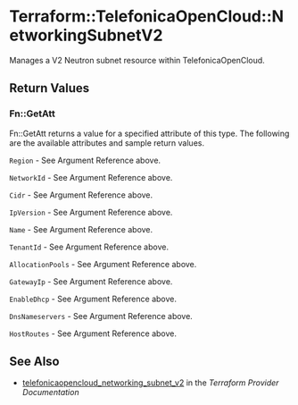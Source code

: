 # Terraform::TelefonicaOpenCloud::NetworkingSubnetV2

Manages a V2 Neutron subnet resource within TelefonicaOpenCloud.

## Return Values

### Fn::GetAtt

Fn::GetAtt returns a value for a specified attribute of this type. The following are the available attributes and sample return values.

`Region` - See Argument Reference above.

`NetworkId` - See Argument Reference above.

`Cidr` - See Argument Reference above.

`IpVersion` - See Argument Reference above.

`Name` - See Argument Reference above.

`TenantId` - See Argument Reference above.

`AllocationPools` - See Argument Reference above.

`GatewayIp` - See Argument Reference above.

`EnableDhcp` - See Argument Reference above.

`DnsNameservers` - See Argument Reference above.

`HostRoutes` - See Argument Reference above.

## See Also

* [telefonicaopencloud_networking_subnet_v2](https://www.terraform.io/docs/providers/telefonicaopencloud/r/networking_subnet_v2.html) in the _Terraform Provider Documentation_